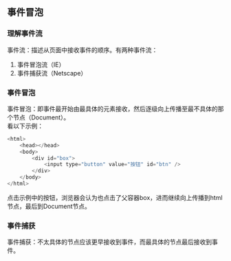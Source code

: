 ## 事件冒泡


### 理解事件流
事件流：描述从页面中接收事件的顺序。有两种事件流：  
1. 事件冒泡流（IE）
2. 事件捕获流（Netscape） 

### 事件冒泡
事件冒泡：即事件最开始由最具体的元素接收，然后逐级向上传播至最不具体的那个节点（Document）。  
看以下示例：
```javascript
<html>
    <head></head>
    <body>
        <div id="box">
            <input type="button" value="按钮" id="btn" />
        </div>
    </body>
</html>
```
点击示例中的按钮，浏览器会认为也点击了父容器box，进而继续向上传播到html节点，最后到Document节点。

### 事件捕获
事件捕获：不太具体的节点应该更早接收到事件，而最具体的节点最后接收到事件。


